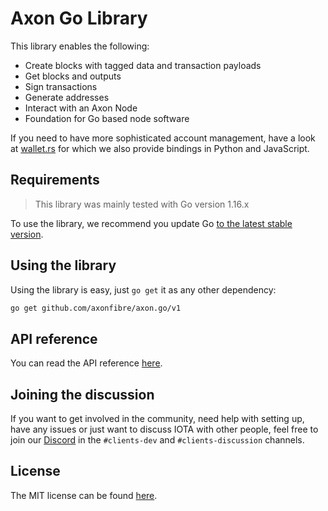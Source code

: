 # Axon Go Library

This library enables the following:

- Create blocks with tagged data and transaction payloads
- Get blocks and outputs
- Sign transactions
- Generate addresses
- Interact with an Axon Node
- Foundation for Go based node software

If you need to have more sophisticated account management, have a look
at [wallet.rs](https://github.com/axonfibre/wallet.rs) for which we also provide bindings in Python and JavaScript.

## Requirements

> This library was mainly tested with Go version 1.16.x

To use the library, we recommend you update Go [to the latest stable version](https://golang.org/).

## Using the library

Using the library is easy, just `go get` it as any other dependency:

```bash
go get github.com/axonfibre/axon.go/v1
```

## API reference

You can read the API reference [here](https://pkg.go.dev/github.com/axonfibre/axon.go/v4).

## Joining the discussion

If you want to get involved in the community, need help with setting up, have any issues or just want to discuss IOTA
with other people, feel free to join our [Discord](https://discord.iota.org/) in the `#clients-dev`
and `#clients-discussion` channels.

## License

The MIT license can be found [here](LICENSE).
